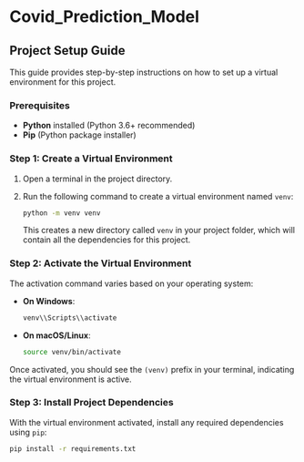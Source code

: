 # Covid_Prediction_Model

## Project Setup Guide

This guide provides step-by-step instructions on how to set up a virtual environment for this project.

### Prerequisites

- **Python** installed (Python 3.6+ recommended)
- **Pip** (Python package installer)

### Step 1: Create a Virtual Environment

1. Open a terminal in the project directory.
2. Run the following command to create a virtual environment named `venv`:

    ```bash
    python -m venv venv
    ```

    This creates a new directory called `venv` in your project folder, which will contain all the dependencies for this project.

### Step 2: Activate the Virtual Environment

The activation command varies based on your operating system:

- **On Windows**:

    ```bash
    venv\\Scripts\\activate
    ```

- **On macOS/Linux**:

    ```bash
    source venv/bin/activate
    ```

Once activated, you should see the `(venv)` prefix in your terminal, indicating the virtual environment is active.

### Step 3: Install Project Dependencies

With the virtual environment activated, install any required dependencies using `pip`:

```bash
pip install -r requirements.txt
```
